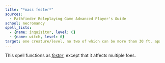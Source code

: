 ```yaml
---
title: "*mass fester*"
sources:
  - Pathfinder Roleplaying Game Advanced Player's Guide
school: necromancy
spell_lists:
  - {name: inquisitor, level: 6}
  - {name: witch, level: 6}
target: one creature/level, no two of which can be more than 30 ft. apart
---
```


This spell functions as [*fester*](/spells/fester/), except that it affects multiple foes.

